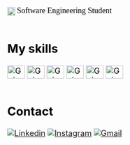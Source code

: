 <div style="display:inline_block"><br/>
<img align="center" alt="Gui-python" height="20" width="18"src="https://images.emojiterra.com/google/noto-emoji/v2.034/128px/1f4da.png"> <font color="#000000"><font size="4"> <font face="Georgia"> <size=""> Software Engineering Student </font> <br/>
<br/>

## My skills
<div style="display:inline_block">
<img align="center" alt="Gui-python" height="30" width="40"src="https://cdn.jsdelivr.net/gh/devicons/devicon/icons/python/python-original.svg">
<img align="center" alt="Gui-Texugo" height="30" width="40"src=" https://imagens.mdig.com.br/bichos/ratel_Mellivora_capensis_01.jpg">
<img align="center" alt="Gui-html5" height="30" width="40"src="https://cdn.jsdelivr.net/gh/devicons/devicon/icons/html5/html5-original.svg">
<img align="center" alt="Gui-html5" height="30" width="40"src="https://cdn.jsdelivr.net/gh/devicons/devicon/icons/css3/css3-original.svg">
<img align="center" alt="Gui-html5" height="30" width="40"src="https://cdn.jsdelivr.net/gh/devicons/devicon/icons/mysql/mysql-original.svg">
<img align="center" alt="Gui-html5" height="30" width="40"src="https://cdn.jsdelivr.net/gh/devicons/devicon/icons/c/c-original.svg"> <br/>
<br/>

## Contact 
[![Linkedin](https://img.shields.io/badge/LinkedIn-0077B5?style=for-the-badge&logo=linkedin&logoColor=white)](https://www.linkedin.com/in/guilherme-rodrigues-419083216/)
[![Instagram](https://img.shields.io/badge/Instagram-E4405F?style=for-the-badge&logo=instagram&logoColor=white)](https://www.instagram.com/_guirsantos/)
[![Gmail](https://img.shields.io/badge/Gmail-D14836?style=for-the-badge&logo=gmail&logoColor=white)](mailto:contato@devguirsantos.com/)

</div>
